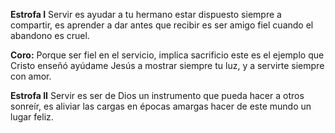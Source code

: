 **Estrofa I**
Servir es ayudar a tu hermano 
estar dispuesto siempre a compartir, 
es aprender a dar antes que recibir
es ser amigo fiel cuando el abandono es cruel.

**Coro:**
Porque ser fiel en el servicio, implica sacrificio 
este es el ejemplo que Cristo enseñó 
ayúdame Jesús a mostrar siempre tu luz, 
y a servirte siempre con amor.

**Estrofa II**
Servir es ser de Dios un instrumento 
que pueda hacer a otros sonreír, 
es aliviar las cargas en épocas amargas 
hacer de este mundo un lugar feliz.